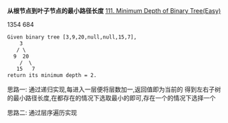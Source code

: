 **从根节点到叶子节点的最小路径长度**
[111. Minimum Depth of Binary Tree(Easy)](https://leetcode.com/problems/minimum-depth-of-binary-tree/)

1354 684

```html
Given binary tree [3,9,20,null,null,15,7],
    3
   / \
  9  20
    /  \
   15   7
return its minimum depth = 2.
```

思路一: 通过递归实现,每进入一层便将层数加一,返回值即为当前的 得到左右子树的最小路径长度,在都存在的情况下选取最小的即可,存在一个的情况下选择一个

思路二: 通过层序遍历实现